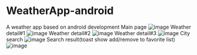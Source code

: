 # WeatherApp-android
A weather app based on android development
Main page
![image](https://user-images.githubusercontent.com/89323566/149603157-828af46b-2cea-4e76-b139-fbc0c73b421a.png)
Weather detail#1
![image](https://user-images.githubusercontent.com/89323566/149603046-b9510f2d-56da-41a2-85e8-6f4e75c50c29.png)
Weather detail#2
![image](https://user-images.githubusercontent.com/89323566/149603060-a33e647c-c6db-49cd-abb4-a095460eefd0.png)
Weather detail#3
![image](https://user-images.githubusercontent.com/89323566/149603083-834000b5-e2e6-4031-beb6-2059ed268133.png)
City search
![image](https://user-images.githubusercontent.com/89323566/149603105-18a84895-562a-4124-a7e8-39405b646c5e.png)
Search result(toast show add/remove to favorite list)
![image](https://user-images.githubusercontent.com/89323566/149603124-cf801c4e-4436-4c53-9845-39f630d6ea28.png)
